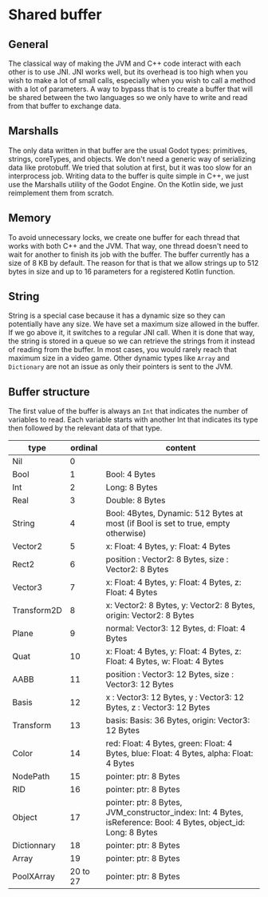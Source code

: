 # Shared buffer

## General
The classical way of making the JVM and C++ code interact with each other is to use JNI. JNI works well, but its overhead is too high when you wish to make a lot of small calls, especially when you wish to call a method with a lot of parameters. A way to bypass that is to create a buffer that will be shared between the two languages so we only have to write and read from that buffer to exchange data.

## Marshalls
The only data written in that buffer are the usual Godot types: primitives, strings, coreTypes, and objects. We don't need a generic way of serializing data like protobuff. We tried that solution at first, but it was too slow for an interprocess job. Writing data to the buffer is quite simple in C++, we just use the Marshalls utility of the Godot Engine. On the Kotlin side, we just reimplement them from scratch.

## Memory
To avoid unnecessary locks, we create one buffer for each thread that works with both C++ and the JVM. That way, one thread doesn't need to wait for another to finish its job with the buffer. The buffer currently has a size of 8 KB by default. The reason for that is that we allow strings up to 512 bytes in size and up to 16 parameters for a registered Kotlin function.

## String
String is a special case because it has a dynamic size so they can potentially have any size. We have set a maximum size allowed in the buffer. If we go above it, it switches to a regular JNI call. When it is done that way, the string is stored in a queue so we can retrieve the strings from it instead of reading from the buffer. In most cases, you would rarely reach that maximum size in a video game. Other dynamic types like `Array` and `Dictionary` are not an issue as only their pointers is sent to the JVM.

## Buffer structure

The first value of the buffer is always an `Int` that indicates the number of variables to read. Each variable starts with another Int that indicates its type then followed by the relevant data of that type.

| type | ordinal | content |
| --- | --- | ---|
| Nil | 0 |  <nothing> |
| Bool | 1 | Bool: 4 Bytes |
| Int | 2 | Long: 8 Bytes |
| Real | 3 | Double: 8 Bytes |
| String | 4 | Bool: 4Bytes, Dynamic: 512 Bytes at most (if Bool is set to true, empty otherwise) |
| Vector2 | 5 | x: Float: 4 Bytes, y: Float: 4 Bytes |
| Rect2 | 6 | position : Vector2: 8 Bytes, size : Vector2: 8 Bytes |
| Vector3 | 7 | x: Float: 4 Bytes, y: Float: 4 Bytes, z: Float: 4 Bytes |
| Transform2D | 8 | x: Vector2: 8 Bytes, y: Vector2: 8 Bytes, origin: Vector2: 8 Bytes |
| Plane | 9 | normal: Vector3: 12 Bytes, d: Float: 4 Bytes |
| Quat | 10 |  x: Float: 4 Bytes, y: Float: 4 Bytes, z: Float: 4 Bytes, w: Float: 4 Bytes |
| AABB | 11 | position : Vector3: 12 Bytes, size : Vector3: 12 Bytes |
| Basis | 12 | x : Vector3: 12 Bytes, y : Vector3: 12 Bytes, z : Vector3: 12 Bytes |
| Transform | 13 | basis: Basis: 36 Bytes, origin: Vector3: 12 Bytes |
| Color | 14 |  red: Float: 4 Bytes, green: Float: 4 Bytes, blue: Float: 4 Bytes, alpha: Float: 4 Bytes  |
| NodePath | 15 | pointer: ptr: 8 Bytes |
| RID | 16 | pointer: ptr: 8 Bytes |
| Object | 17 | pointer: ptr: 8 Bytes, JVM_constructor_index: Int: 4 Bytes, isReference: Bool: 4 Bytes, object_id: Long: 8 Bytes |
| Dictionnary | 18 | pointer: ptr: 8 Bytes |
| Array | 19 | pointer: ptr: 8 Bytes |
| PoolXArray | 20 to 27 | pointer: ptr: 8 Bytes |
